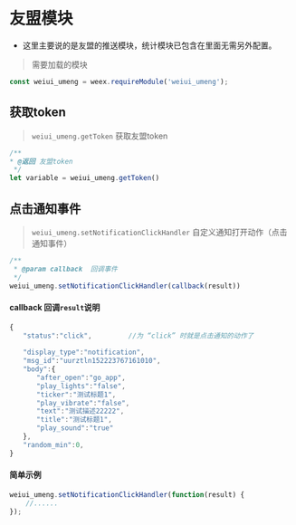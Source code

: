 # 友盟模块

- 这里主要说的是友盟的推送模块，统计模块已包含在里面无需另外配置。

> 需要加载的模块

```js
const weiui_umeng = weex.requireModule('weiui_umeng');
```

## 获取token 

> `weiui_umeng.getToken` 获取友盟token

```js
/**
* @返回 友盟token
 */
let variable = weiui_umeng.getToken()
``` 

## 点击通知事件

> `weiui_umeng.setNotificationClickHandler` 自定义通知打开动作（点击通知事件）

```js
/**
 * @param callback  回调事件
 */
weiui_umeng.setNotificationClickHandler(callback(result))
```

#### callback 回调`result`说明

```js
{
　　"status":"click",         //为 “click” 时就是点击通知的动作了
　　 
　　"display_type":"notification",
　　"msg_id":"uurztln152223767161010",
　　"body":{
　　　　"after_open":"go_app",
　　　　"play_lights":"false",
　　　　"ticker":"测试标题1",
　　　　"play_vibrate":"false",
　　　　"text":"测试描述22222",
　　　　"title":"测试标题1",
　　　　"play_sound":"true"
　　},
　　"random_min":0,
}
```

#### 简单示例

```js
weiui_umeng.setNotificationClickHandler(function(result) {
    //......
});
```

